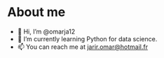 # About me
- 👋 Hi, I’m @omarja12
- 🌱 I’m currently learning Python for data science.
- 📫 You can reach me at jarir.omar@hotmail.fr

